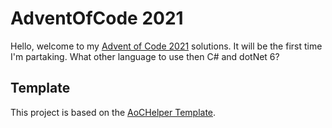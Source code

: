 # AdventOfCode 2021

Hello, welcome to my [Advent of Code 2021](https://adventofcode.com/2021) solutions. It will be the first time I'm partaking. 
What other language to use then C# and dotNet 6?

## Template

This project is based on the [AoCHelper Template](https://github.com/eduherminio/AdventOfCode.Template).

